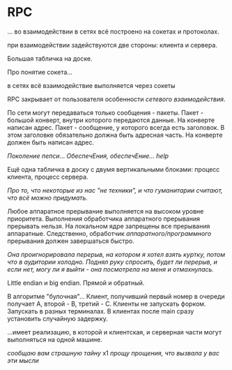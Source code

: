 # RPC
...
во взаимодействии в сетях всё построено на сокетах и протоколах.

при взаимодействии задействуются две стороны: клиента и сервера.

Большая табличка на доске.

Про понятие сокета...

в сетях всё взаимодействие выполняется через сокеты

RPC закрывает от пользователя особенности *сетевого взаимодействия*.

По сети могут передаваться только сообщения - пакеты.
Пакет - большой конверт, внутри которого передаются данные.
На конверте написан адрес.
Пакет - сообщение, у которого всегда есть заголовок. В этом заголовке обязательно должна быть адресная часть. На конверте должен быть написан адрес.

*Поколение пепси*...
*ОбеспечЕния, обеспечЕние... help*

Ещё одна табличка в доску с двумя вертикальными блоками: процесс клиента, процесс сервера.

*Про то, что некоторые из нас "не техники", и что гуманитарии считают, что всё можно придумать.*

Любое аппаратное прерывание выполняется на высоком уровне приоритета. Выполнения обработчика аппаратного прерывания прерывать нельзя. На локальном ядре запрещены все прерывания аппаратные. Следственно, обработчик *аппаратного/программного* прерывания должен завершаться быстро.

*Она проигнорировала перерыв, на котором я хотел взять куртку, потом что в аудитории холодно. Поднял руку спросить, будет ли перерыв, и если нет, могу ли я выйти - она посмотрела на меня и отмахнулась.*

Little endian и big endian. Прямой и обратный.

В алгоритме "булочная"... Клиент, получивший первый номер в очереди получает А, второй - B, третий - C. Клиенты не запускать форком. Запускать в разных терминалах. В клиентах после main сразу установить случайную задержку. 

...имеет реализацию, в которой и клиентская, и серверная части могут выполняться на одной машине.

*сообщаю вам страшную тайну* х1
*прощу прощения, что вызвала у вас эти мысли*


